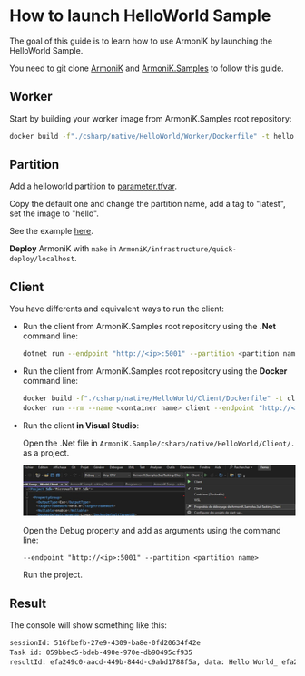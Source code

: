 # How to launch HelloWorld Sample

The goal of this guide is to learn how to use ArmoniK by launching the HelloWorld Sample.

You need to git clone [ArmoniK](https://github.com/aneoconsulting/ArmoniK/tree/main) and [ArmoniK.Samples](https://github.com/aneoconsulting/ArmoniK.Samples) to follow this guide.

## Worker

Start by building your worker image from ArmoniK.Samples root repository:

```bash
docker build -f"./csharp/native/HelloWorld/Worker/Dockerfile" -t hello "./csharp/native/"
```

## Partition

Add a helloworld partition to [parameter.tfvar](https://github.com/aneoconsulting/ArmoniK/blob/main/infrastructure/quick-deploy/localhost/parameters.tfvars).

Copy the default one and change the partition name, add a tag to "latest", set the image to "hello".

See the example [here](https://github.com/aneoconsulting/ArmoniK/blob/main/.docs/content/2.guide/1.how-to/how-to-configure-partitions.md).

**Deploy** ArmoniK with `make` in `ArmoniK/infrastructure/quick-deploy/localhost`.

## Client

   You have differents and equivalent ways to run the client:

- Run the client from ArmoniK.Samples root repository using the **.Net** command line:

   ```bash
   dotnet run --endpoint "http://<ip>:5001" --partition <partition name> --project csharp/native/HelloWorld/Client
   ```

- Run the client from ArmoniK.Samples root repository using the **Docker** command line:

   ```bash
   docker build -f"./csharp/native/HelloWorld/Client/Dockerfile" -t client "./csharp/native/"
   docker run --rm --name <container name> client --endpoint "http://<ip>:5001" --partition <partition name>
   ```

- Run the client **in Visual Studio**:

   Open the .Net file in `ArmoniK.Sample/csharp/native/HelloWorld/Client/.` as a project.

   ![Debug property](./Debug-property.jpg)

   Open the Debug property and add as arguments using the command line:

   ```args
   --endpoint "http://<ip>:5001" --partition <partition name>
   ```

   Run the project.

## Result

The console will show something like this:

```bash
sessionId: 516fbefb-27e9-4309-ba8e-0fd20634f42e
Task id: 059bbec5-bdeb-490e-970e-db90495cf935
resultId: efa249c0-aacd-449b-844d-c9abd1788f5a, data: Hello World_ efa249c0-aacd-449b-844d-c9abd1788f5a
```
